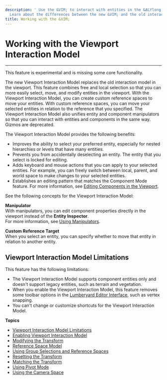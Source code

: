 ```yaml
---
description: ' Use the &VIM; to interact with entities in the &ALYlong; viewport.
  Learn about the differences between the new &VIM; and the old interaction model. '
title: Working with the &VIM;
---
```

# Working with the Viewport Interaction Model<a name="working-with-viewport-interaction-model"></a>

****  
This feature is experimental and is missing some core functionality\.

The new Viewport Interaction Model replaces the old interaction model in the viewport\. This feature combines free and local selection so that you can more easily select, move, and modify entities in the viewport\. With the Viewport Interaction Model, you can create custom reference spaces to move your entities\. With custom reference spaces, you can move your selected entities in relation to the reference that you specified\. The Viewport Interaction Model also unifies entity and component manipulators so that you can interact with entities and components in the same way\. Gizmos are deprecated\.

The Viewport Interaction Model provides the following benefits:
+ Improves the ability to select your preferred entity, especially for nested hierarchies or levels that have many entities\.
+ Prevents you from accidentally deselecting an entity\. The entity that you select is locked for editing\. 
+ Adds keyboard and mouse actions that you can apply to your selected entities\. For example, you can freely switch between local, parent, and world space to make changes to your selected entities\.
+ Establishes an editing pattern that matches the Component Mode feature\. For more information, see [Editing Components in the Viewport](edit-mode-for-components.md)\.

See the following concepts for the Viewport Interaction Model:

**Manipulator**  
With manipulators, you can edit component properties directly in the viewport instead of the **Entity Inspector**\.  
For more information, see [Using Manipulators](/docs/userguide/components/manipulators-using.md)\. 

**Custom Reference Target**  
When you select an entity, you can specify whether to move that entity in relation to another entity\. 

## Viewport Interaction Model Limitations<a name="viewport-interaction-model-limits"></a>

This feature has the following limitations:
+ The Viewport Interaction Model supports component entities only and doesn't support legacy entities, such as terrain and vegetation\.
+ When you enable the Viewport Interaction Model, this feature removes some toolbar options in the [Lumberyard Editor Interface](/docs/userguide/editor/interface.md), such as vertex snapping\.
+ You can't change or customize shortcuts for the Viewport Interaction Model\.

**Topics**
+ [Viewport Interaction Model Limitations](#viewport-interaction-model-limits)
+ [Enabling Viewport Interaction Model](enabling-viewport-interaction-model.md)
+ [Modifying the Transform](viewport-interaction-model-transform.md)
+ [Reference Space Model](viewport-interaction-model-reference-space-model.md)
+ [Using Group Selections and Reference Spaces](group-selections-reference-spaces.md)
+ [Resetting the Transform](reset-transform.md)
+ [Matching the Transform](transform-matching.md)
+ [Using Pivot Mode](pivot-mode.md)
+ [Using the Camera Space](camera-space.md)